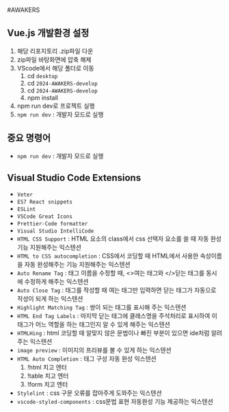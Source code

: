 #AWAKERS

## Vue.js 개발환경 설정 
1. 해당 리포지토리 .zip파일 다운
2. zip파일 바탕화면에 압축 해제
3. VScode에서 해당 폴더로 이동
   1. cd `desktop`
   2. cd `2024-AWAKERS-develop`
   3. cd `2024-AWAKERS-develop`
   4. npm install
5. npm run dev로 프로젝트 실행
6. `npm run dev` : 개발자 모드로 실행 <br>

## 중요 명령어
- `npm run dev` : 개발자 모드로 실행 <br>


## Visual Studio Code Extensions
- `Veter`
- `ES7 React snippets`
- `ESLint`
- `VSCode Great Icons`
- `Prettier-Code formatter`
- `Visual Studio IntelliCode`
- `HTML CSS Support` : HTML 요소의 class에서 css 선택자 요소를 쓸 때 자동 완성 기능 지원해주는 익스텐션
- `HTML to CSS autocompletion` : CSS에서 코딩할 때 HTML에서 사용한 속성이름을 자동 완성해주는 기능 지원해주는 익스텐션
- `Auto Rename Tag` : 태그 이름을 수정할 때, <>여는 태그와 </>닫는 태그를 동시에 수정하게 해주는 익스텐션
- `Auto Close Tag` : 태그를 작성할 때 여는 태그만 입력하면 닫는 태그가 자동으로 작성이 되게 하는 익스텐션
- `Highlight Matching Tag` : 쌍이 되는 태그를 표시해 주는 익스텐션
- `HTML End Tag Labels` : 마지막 닫는 태그에 클래스명을 주석처리로 표시하여 이 태그가 어느 역할을 하는 태그인지 알 수 있게 해주는 익스텐션
- `HTMLHing` : html 코딩할 때 알맞지 않은 문법이나 빠진 부분이 있으면 ide처럼 알려주는 익스텐션
- `image preview` : 이미지의 프리뷰를 볼 수 있게 하는 익스텐션
- `HTML Auto Completion` : 태그 구성 자동 완성 익스텐션
    1. !html 치고 엔터
    2. !table 치고 엔터
    3. !form 치고 엔터
- `Stylelint` : css 구문 오류를 잡아주게 도와주는 익스텐션
- `vscode-styled-components` : css문법 표현 자동완성 기능 제공하는 익스텐션
